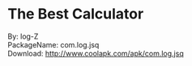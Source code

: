 # The Best Calculator 
By: log-Z</br>
PackageName: com.log.jsq</br>
Download: http://www.coolapk.com/apk/com.log.jsq

